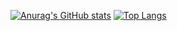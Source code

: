 [![Anurag's GitHub stats](https://github-readme-stats.vercel.app/api?username=5E73N&count_private=true&show_icons=true&theme=dark)](https://github.com/anuraghazra/github-readme-stats)
[![Top Langs](https://github-readme-stats.vercel.app/api/top-langs/?username=5E73N&layout=compact&count_private=true&show_icons=true&theme=dark)](https://github.com/anuraghazra/github-readme-stats)
